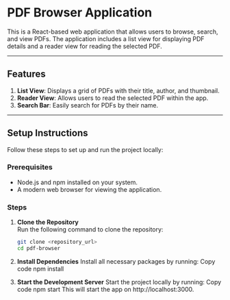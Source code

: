 # PDF Browser Application

This is a React-based web application that allows users to browse, search, and view PDFs. The application includes a list view for displaying PDF details and a reader view for reading the selected PDF.

---

## Features

1. **List View**: Displays a grid of PDFs with their title, author, and thumbnail.
2. **Reader View**: Allows users to read the selected PDF within the app.
3. **Search Bar**: Easily search for PDFs by their name.

---

## Setup Instructions

Follow these steps to set up and run the project locally:

### Prerequisites

- Node.js and npm installed on your system.
- A modern web browser for viewing the application.

### Steps

1. **Clone the Repository**  
   Run the following command to clone the repository:
   ```bash
   git clone <repository_url>
   cd pdf-browser
2. **Install Dependencies**
Install all necessary packages by running:
Copy code
npm install

3. **Start the Development Server**
Start the project locally by running:
Copy code
npm start
This will start the app on http://localhost:3000.
